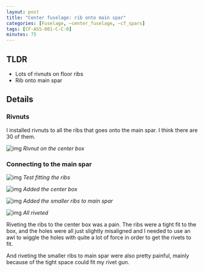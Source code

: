 ```yaml
---
layout: post
title: "Center fuselage: rib onto main spar"
categories: [Fuselage, ~center_fuselage, ~cf_spars]
tags: [CF-ASS-001-C-C-0]
minutes: 75
---
```


## TLDR

- Lots of rivnuts on floor ribs
- Rib onto main spar

## Details

### Rivnuts

I installed rivnuts to all the ribs that goes onto the main spar. I think there are 30 of them.

![img](https://lh3.googleusercontent.com/pw/AP1GczMS0ZMVM3T8aQp2kaLzs-SVnWNkAgsDK2DZvKTRCtAh2tLdkft6W0XzHxHJr2r9lEzuyl-I6Fh1e0UXXj018IlQoCpAj6H_S6eKBi6mLTEukpKFPcd_1W8EMa_iQlfGyAcRA3UNZyEqiRVKcxOoth8WSQ=w1596-h2120-s-no-gm?authuser=0)
_Rivnut on the center box_

### Connecting to the main spar

![img](https://lh3.googleusercontent.com/pw/AP1GczPFT_yUuoeejNmAwW9lh3A18_nGp8S-6veuK_uqht5ZunMQMWy-5JFTMOVjdoo1djezCMi7G9bLUD8dnrgymUeJt7NPqnhLhJfAk38VkJBRiisgh7X9CPD9ovNAiveMRKJloAkEdJR6x_bqNyOtMotrFg=w2816-h2120-s-no-gm?authuser=0)
_Test fitting the ribs_

![img](https://lh3.googleusercontent.com/pw/AP1GczMApSYJYvoCars9SgqMSGiPxEkgIPsoQzz_0EVNKczfYdtDbK9nMaMX0aTp3h8JZo8pn5NFAJz46oV-VSt3lXJZSF2wkPIfW6LLiGdOrbkMMFIKvqhWSIivfQDKa8PZXCALg-mGcL_KJFZ49a9uM7mQDw=w2274-h1712-s-no-gm?authuser=3)
_Added the center box_

![img](https://lh3.googleusercontent.com/pw/AP1GczMXHg_wU8KADOCCYTKZ196enzL4bhWKZqX9GjxJbkyjva9_Wh8CNYNrh75X49GrUuTuOpapUdYWrnOdeTpUS17zpcHGtnusR43NaGVo7Rme2qcD5AaR9VHjZcbe0kbYeBxFqVNjiwJOQv-sewRnUHhZIw=w2274-h1712-s-no-gm?authuser=3)
_Added the smaller ribs to main spar_

![img](https://lh3.googleusercontent.com/pw/AP1GczO4vkvVr5qkzka5EdMjJ2hvz6LopJ-3Nr84W72RSH5Eoiq_jHbOaKAka_XizgCYyfll0BjIsJiOkeNb8it5JEXFdlRcxE_vUMEMfaEWqR1de27B6u-vd9D75KXLF7PCV9ZvbV2mnFqwku87fV1WSRNNtQ=w2274-h1712-s-no-gm?authuser=3)
_All riveted_

Riveting the ribs to the center box was a pain. The ribs were a tight fit to the box, and the holes were all just slightly misaligned and I needed to use an awl to wiggle the holes with quite a lot of force in order to get the rivets to fit.

And riveting the smaller ribs to main spar were also pretty painful, mainly because of the tight space could fit my rivet gun.
